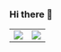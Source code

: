 ### Hi there 👋

<table>
<tr>
<td><img src="https://github-readme-stats.vercel.app/api?username=shaymanor&show_icons=true&count_private=true"></td>
<td><img src="https://github-readme-stats.vercel.app/api/top-langs/?username=shaymanor"></td>
</tr>
</table>

<!--
**shaymanor/shaymanor** is a ✨ _special_ ✨ repository because its `README.md` (this file) appears on your GitHub profile.

Here are some ideas to get you started:

- 🔭 I’m currently working on ...
- 🌱 I’m currently learning ...
- 👯 I’m looking to collaborate on ...
- 🤔 I’m looking for help with ...
- 💬 Ask me about ...
- 📫 How to reach me: ...
- 😄 Pronouns: ...
- ⚡ Fun fact: ...
-->
